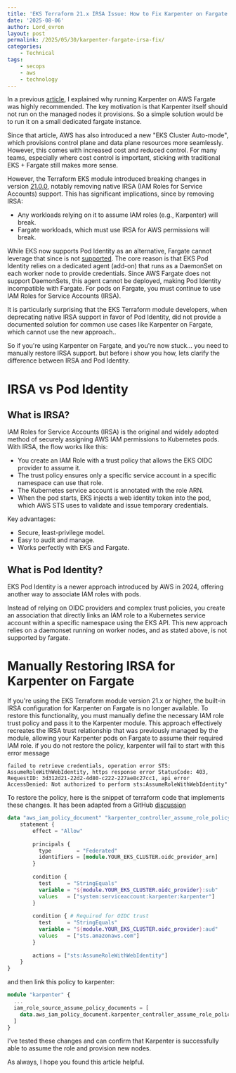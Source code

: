 ```yaml
---
title: 'EKS Terraform 21.x IRSA Issue: How to Fix Karpenter on Fargate'
date: '2025-08-06'
author: Lord_evron
layout: post
permalink: /2025/05/30/karpenter-fargate-irsa-fix/
categories:
    - Technical
tags:
    - secops
    - aws
    - technology
---
```

In a previous [article](/2025/02/26/karpenter-on-aws/), I explained why running Karpenter on AWS Fargate was highly recommended. 
The key motivation is that Karpenter itself should not run on the managed nodes it provisions. So a simple solution would be to run it on a small dedicated fargate instance. 

Since that article, AWS has also introduced a new "EKS Cluster Auto-mode", which provisions control plane and data plane resources more seamlessly. However, this comes with increased cost and reduced control. For many teams, especially where cost control is important, sticking with traditional EKS + Fargate still makes more sense.

However, the Terraform EKS module introduced breaking changes in version [21.0.0](https://github.com/terraform-aws-modules/terraform-aws-eks/releases/tag/v21.0.0), notably removing native IRSA (IAM Roles for Service Accounts) support. 
This has significant implications, since by removing IRSA:

* Any workloads relying on it to assume IAM roles (e.g., Karpenter) will break.
* Fargate workloads, which must use IRSA for AWS permissions will break.

While EKS now supports Pod Identity as an alternative, Fargate cannot leverage that since is not [supported](https://docs.aws.amazon.com/eks/latest/userguide/pod-identities.html). The core reason is that EKS Pod Identity relies on a dedicated agent (add-on) that runs as a DaemonSet on each worker node to provide credentials. Since AWS Fargate does not support DaemonSets, this agent cannot be deployed, making Pod Identity incompatible with Fargate. For pods on Fargate, you must continue to use IAM Roles for Service Accounts (IRSA).

 It is particularly surprising that the EKS Terraform module developers, when deprecating native IRSA support in favor of Pod Identity, did not provide a documented solution for common use cases like Karpenter on Fargate, which cannot use the new approach..

So if you're using Karpenter on Fargate, and you're now stuck… you need to manually restore IRSA support. but before i show you how, lets clarify the difference between IRSA and Pod Identity.

# IRSA vs Pod Identity

## What is IRSA?

IAM Roles for Service Accounts (IRSA) is the original and widely adopted method of securely assigning AWS IAM permissions to Kubernetes pods.
With IRSA, the flow works like this:
* You create an IAM Role with a trust policy that allows the EKS OIDC provider to assume it.
* The trust policy ensures only a specific service account in a specific namespace can use that role.
* The Kubernetes service account is annotated with the role ARN.
* When the pod starts, EKS injects a web identity token into the pod, which AWS STS uses to validate and issue temporary credentials.

Key advantages:
* Secure, least-privilege model.
* Easy to audit and manage.
* Works perfectly with EKS and Fargate.

## What is Pod Identity?

EKS Pod Identity is a newer approach introduced by AWS in 2024, offering another way to associate IAM roles with pods.

Instead of relying on OIDC providers and complex trust policies, you create an association that directly links an IAM role to a Kubernetes service account within a specific namespace using the EKS API. This new approach relies on a daemonset running on worker nodes, and as stated above, is not supported by fargate. 

# Manually Restoring IRSA for Karpenter on Fargate

If you're using the EKS Terraform module version 21.x or higher, the built-in IRSA configuration for Karpenter on Fargate is no longer available. 
To restore this functionality, you must manually define the necessary IAM role trust policy and pass it to the Karpenter module.
This approach effectively recreates the IRSA trust relationship that was previously managed by the module, allowing your Karpenter pods on Fargate to assume their required IAM role.
if you do not restore the policy, karpenter will fail to start with this error message 
 ``` 
 failed to retrieve credentials, operation error STS: AssumeRoleWithWebIdentity, https response error StatusCode: 403, RequestID: 3d312d21-22d2-4d80-c222-227ae8c27cc1, api error AccessDenied: Not authorized to perform sts:AssumeRoleWithWebIdentity"
```


To restore the policy, here is the snippet of terraform code that implements these changes. It has been adapted from a GitHub [discussion](https://github.com/terraform-aws-modules/terraform-aws-eks/issues/3394)

``` terraform
data "aws_iam_policy_document" "karpenter_controller_assume_role_policy" {
    statement {
        effect = "Allow"
    
        principals {
          type        = "Federated"
          identifiers = [module.YOUR_EKS_CLUSTER.oidc_provider_arn]
        }
    
        condition {
          test     = "StringEquals"
          variable = "${module.YOUR_EKS_CLUSTER.oidc_provider}:sub"
          values   = ["system:serviceaccount:karpenter:karpenter"]
        }
    
        condition { # Required for OIDC trust
          test     = "StringEquals"
          variable = "${module.YOUR_EKS_CLUSTER.oidc_provider}:aud"
          values   = ["sts.amazonaws.com"]
        }
    
        actions = ["sts:AssumeRoleWithWebIdentity"]
    }
}
```
and then link this policy to karpenter:

```terraform
module "karpenter" {
  ...
  iam_role_source_assume_policy_documents = [
    data.aws_iam_policy_document.karpenter_controller_assume_role_policy.json,
  ]
}
```

I’ve tested these changes and can confirm that Karpenter is successfully able to assume the role and provision new nodes.

As always, I hope you found this article helpful.


